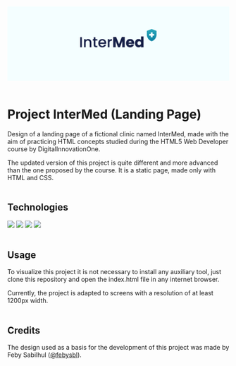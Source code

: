 <div align="center">
	<a href="https://joseferreira-dev.github.io/dio-clinica-intermed/"><img src="banner.png"></a>
</div>
<br>

# Project InterMed (Landing Page)

Design of a landing page of a fictional clinic named InterMed, made with the aim of practicing HTML concepts studied during the HTML5 Web Developer course by DigitalInnovationOne.

The updated version of this project is quite different and more advanced than the one proposed by the course. It is a static page, made only with HTML and CSS.
<br>
<br>

## Technologies

<div align="left">
  <img height="50rem" src="https://cdn.jsdelivr.net/gh/devicons/devicon/icons/html5/html5-plain.svg" />
  <img height="50rem" src="https://cdn.jsdelivr.net/gh/devicons/devicon/icons/css3/css3-plain.svg" />
	<img height="50rem" src="https://cdn.jsdelivr.net/gh/devicons/devicon/icons/figma/figma-original.svg" />
	<img height="50rem" src="https://cdn.jsdelivr.net/gh/devicons/devicon/icons/vscode/vscode-original.svg" />
</div>
<br>

## Usage

To visualize this project it is not necessary to install any auxiliary tool, just clone this repository and open the index.html file in any internet browser.

Currently, the project is adapted to screens with a resolution of at least 1200px width.
<br>
<br>

## Credits

The design used as a basis for the development of this project was made by Feby Sabilhul (<a href="https://www.figma.com/@febysbl">@febysbl</a>).
